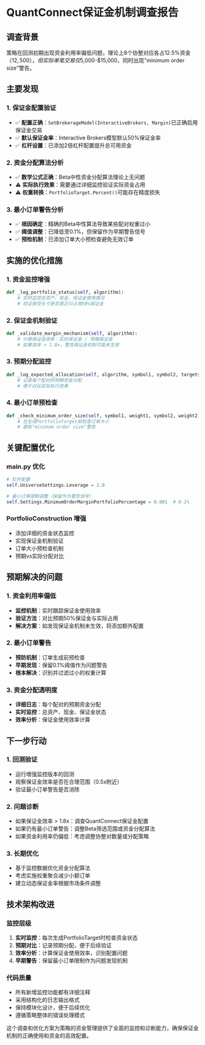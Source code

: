 # QuantConnect保证金机制调查报告

## 调查背景

策略在回测初期出现资金利用率偏低问题，理论上8个协整对应各占12.5%资金（$12,500），但实际单笔交易仅$5,000-$15,000，同时出现"minimum order size"警告。

## 主要发现

### 1. 保证金配置验证
- ✅ **配置正确**：`SetBrokerageModel(InteractiveBrokers, Margin)`已正确启用保证金交易
- ✅ **默认保证金率**：Interactive Brokers模型默认50%保证金率
- ✅ **杠杆设置**：已添加2倍杠杆配置提升总可用资金

### 2. 资金分配算法分析
- ✅ **数学公式正确**：Beta中性资金分配算法理论上无问题
- ⚠️ **实际执行效果**：需要通过详细监控验证实际资金占用
- ⚠️ **权重转换**：`PortfolioTarget.Percent()`可能存在精度损失

### 3. 最小订单警告分析
- ✅ **根因确定**：精确的Beta中性算法导致某些配对权重过小
- ✅ **阈值调整**：已降低至0.1%，但保留作为早期警告信号
- ✅ **预检机制**：已添加订单大小预检查避免无效订单

## 实施的优化措施

### 1. 资金监控增强
```python
def _log_portfolio_status(self, algorithm):
    # 实时监控总资产、现金、保证金使用情况
    # 验证做空头寸是否真正只占用50%保证金
```

### 2. 保证金机制验证
```python
def _validate_margin_mechanism(self, algorithm):
    # 计算保证金效率：实际保证金 / 预期保证金
    # 如果效率 > 1.8x，警告保证金机制可能未生效
```

### 3. 预期分配监控
```python
def _log_expected_allocation(self, algorithm, symbol1, symbol2, targets, beta, num):
    # 记录每个配对的预期资金分配
    # 便于对比实际执行效果
```

### 4. 最小订单预检查
```python
def _check_minimum_order_size(self, symbol1, weight1, symbol2, weight2):
    # 在生成PortfolioTarget前检查订单大小
    # 避免"minimum order size"警告
```

## 关键配置优化

### main.py 优化
```python
# 杠杆配置
self.UniverseSettings.Leverage = 2.0

# 最小订单限制调整（保留作为警告信号）
self.Settings.MinimumOrderMarginPortfolioPercentage = 0.001  # 0.1%
```

### PortfolioConstruction 增强
- 添加详细的资金状态监控
- 实现保证金机制验证
- 订单大小预检查机制
- 预期vs实际分配对比

## 预期解决的问题

### 1. 资金利用率偏低
- **监控机制**：实时跟踪保证金使用效率
- **验证方法**：对比预期50%保证金与实际占用
- **解决方案**：如发现保证金机制未生效，将添加额外配置

### 2. 最小订单警告
- **预防机制**：订单生成前预检查
- **早期发现**：保留0.1%阈值作为问题警告
- **根本解决**：识别并过滤过小的权重计算

### 3. 资金分配透明度
- **详细日志**：每个配对的预期资金分配
- **实时监控**：总资产、现金、保证金状态
- **效率分析**：保证金使用效率计算

## 下一步行动

### 1. 回测验证
- 运行增强监控版本的回测
- 观察保证金效率是否在合理范围（0.5x附近）
- 验证最小订单警告是否消除

### 2. 问题诊断
- 如果保证金效率 > 1.8x：调查QuantConnect保证金配置
- 如果仍有最小订单警告：调整Beta筛选范围或资金分配算法
- 如果资金利用率仍偏低：考虑调整协整对数量或分配策略

### 3. 长期优化
- 基于监控数据优化资金分配算法
- 考虑实施权重聚合减少小额订单
- 建立动态保证金率根据市场条件调整

## 技术架构改进

### 监控层级
1. **实时监控**：每次生成PortfolioTarget时检查资金状态
2. **预期对比**：记录预期分配，便于后续验证
3. **效率分析**：计算保证金使用效率，识别配置问题
4. **早期警告**：保留最小订单限制作为问题发现机制

### 代码质量
- 所有新增监控功能都有详细注释
- 采用结构化的日志输出格式
- 保持模块化设计，便于后续优化
- 遵循策略整体的错误处理模式

这个调查和优化方案为策略的资金管理提供了全面的监控和诊断能力，确保保证金机制的正确使用和资金的高效配置。